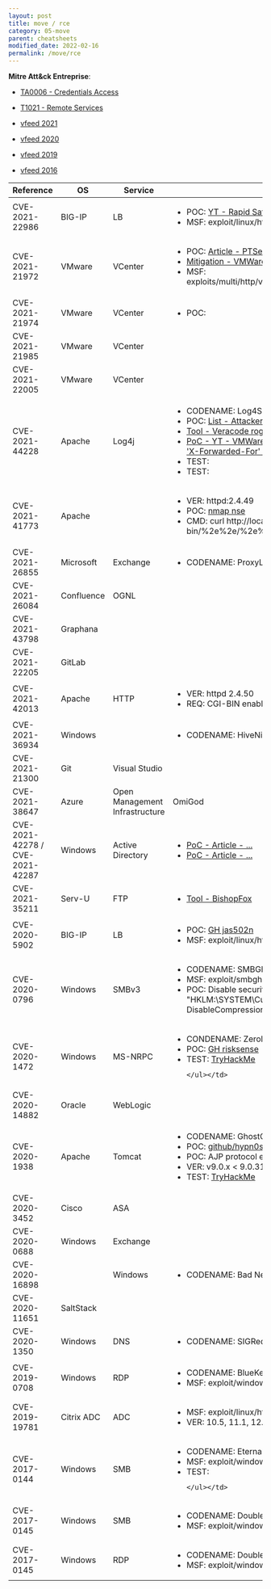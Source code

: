 ```yaml
---
layout: post
title: move / rce
category: 05-move
parent: cheatsheets
modified_date: 2022-02-16
permalink: /move/rce
---
```


**Mitre Att&ck Entreprise**: 
* [TA0006 - Credentials Access](https://attack.mitre.org/tactics/TA0006/)
* [T1021  - Remote Services](https://attack.mitre.org/techniques/T1021/)

* [vfeed 2021](https://vfeed.io/top-twenty-most-exploited-vulnerabilities-in-2021/)
* [vfeed 2020](https://vfeed.io/2020-top-10-most-exploited-vulnerabilities/)
* [vfeed 2019](https://vfeed.io/5-critical-2019-cves-that-every-ciso-must-patch-before-he-get-fired/)
* [vfeed 2016](https://vfeed.io/how-vfeed-vulnerability-intel-tackles-the-top-10-most-exploited-vulnerabilities-2016-2019/)

<table class="sortable">
<col width="20%">
<col width="80%">
<thead>
<tr>
<th>Reference</th>
<th>OS</th>
<th>Service</th>
<th>PoC</th>
</tr>
</thead>
<tbody>
<tr>
	<td>CVE-2021-22986</td>
	<td>BIG-IP</td>
	<td>LB</td>
	<td><ul>
	<li>POC: <a href="https://youtu.be/xqzfNqMrFGQ">YT - Rapid SafeGuard</a></li>
	<li>MSF: exploit/linux/http/f5_icontrol_rest_ssrf_rce</li>
	</ul></td>
</tr>
<tr>
	<td>CVE-2021-21972</td>
	<td>VMware</td>
	<td>VCenter</td>
	<td><ul>
	<li>POC: <a href="https://swarm.ptsecurity.com/unauth-rce-vmware/">Article - PTSecurity </a></li>
	<li><a href="https://kb.vmware.com/s/article/82374">Mitigation - VMWare KB 82374</a></li>
	<li>MSF: exploits/multi/http/vmware_vcenter_server_unauthenticated_file_upload_exploit</li>
	</ul></td>
</tr>
<tr>
	<td>CVE-2021-21974</td>
	<td>VMware</td>
	<td>VCenter</td>
	<td><ul>
	<li>POC: <a href="https://github.com/Shadow0ps/CVE-2021-21974"></a></li>
	</ul></td>
</tr>
<tr>
	<td>CVE-2021-21985</td>
	<td>VMware</td>
	<td>VCenter</td>
	<td></td>
</tr>
<tr>
	<td>CVE-2021-22005</td>
	<td>VMware</td>
	<td>VCenter</td>
	<td></td>
</tr>
<tr>
	<td>CVE-2021-44228</td>
	<td>Apache</td>
	<td>Log4j</td>
	<td><ul>
	<li>CODENAME: Log4Shell</li>
	<li>POC: <a href="https://attackerkb.com/topics/in9sPR2Bzt/cve-2021-44228-log4shell/rapid7-analysis?referrer=blog">List - AttackerKB Affected Products</a></li>
	<li><a href="https://github.com/veracode-research/rogue-jndi">Tool - Veracode rogue-jndi LDAP server</a></li>
	<li><a href="https://www.youtube.com/watch?v=Yl30yeQBcU8">PoC - YT - VMWare VCenter 6.5 to 6.7. Null SAMLRequest + LDAP JNDI url in 'X-Forwarded-For' over the login page.</a></li>
	<li>TEST: <a href="https://tryhackme.com/room/solar"></a></li>
	<li>TEST: <a href="https://tryhackme.com/room/lumberjackturtle"></a></li>
	</ul></td>
</tr>
<tr>
	<td>CVE-2021-41773</td>
	<td>Apache</td>
	<td></td>
	<td><ul>
	<li>VER: httpd:2.4.49</li>
	<li>POC: <a href="https://github.com/creadpag/CVE-2021-41773-POC/blob/main/cve-2021-41773.nse">nmap nse</a></li>
	<li>CMD: curl http://localhost:8080/cgi-bin/%2e%2e/%2e%2e/%2e%2e/%2e%2e/%2e%2e/etc/passwd</li>
	</ul></td>
</tr>
<tr>
	<td>CVE-2021-26855</td>
	<td>Microsoft</td>
	<td>Exchange</td>
	<td><ul>
	<li>CODENAME: ProxyLogon</li>
	</ul></td>
<tr>
	<td>CVE-2021-26084</td>
	<td>Confluence</td>
	<td>OGNL</td>
	<td></td>
	<td>CVE-2021-40444</td>
	<td>Microsoft</td>
	<td>MSHTML</td>
	<td></td>
<tr>
	<td>CVE-2021-43798</td>
	<td>Graphana</td>
	<td></td>
	<td></td>
<tr>
	<td>CVE-2021-22205</td>
	<td>GitLab</td>
	<td></td>
	<td></td>
<tr>
	<td>CVE-2021-42013</td>
	<td>Apache</td>
	<td>HTTP</td>
	<td><ul>
	<li>VER: httpd 2.4.50</li>
	<li>REQ: CGI-BIN enabled, </li>
	</ul></td>
</tr>
<tr>
	<td>CVE-2021-36934</td>
	<td>Windows</td>
	<td></td>
	<td><ul>
	<li>CODENAME: HiveNightmare / SeriousSam</li>
	</ul></td>
</tr>
<tr>
	<td>CVE-2021-21300</td>
	<td>Git</td>
	<td>Visual Studio</td>
	<td></td>
</tr>
<tr>
	<td>CVE-2021-38647</td>
	<td>Azure</td>
	<td>Open Management Infrastructure</td>
	<td>OmiGod</td>
</tr>
<tr>
	<td>CVE-2021-42278 / CVE-2021-42287</td>
	<td>Windows</td>
	<td>Active Directory</td>
	<td><ul>
	<li><a href="https://cloudbrothers.info/exploit-kerberos-samaccountname-spoofing/"> PoC - Article - ...</a></li>
	<li><a href="https://pythonawesome.com/exploiting-cve-2021-42278-and-cve-2021-42287-to-impersonate-da-from-standard-domain-user/">PoC - Article - ...</a></li>
	</ul></td>
</tr>
<tr>
	<td>CVE-2021-35211</td>
	<td>Serv-U</td>
	<td>FTP</td>
	<td><ul>
	<li><a href="https://github.com/BishopFox/CVE-2021-35211"> Tool - BishopFox</a></li>
	</ul></td>
</tr>
<tr>
	<td>CVE-2020-5902</td>
	<td>BIG-IP</td>
	<td>LB</td>
	<td><ul>
	<li>POC: <a href="https://github.com/jas502n/CVE-2020-5902">GH jas502n</a></li>
	<li>MSF: exploit/linux/http/f5_bigip_tmui_rce</li>
	</ul></td>
</tr>
<tr>
	<td>CVE-2020-0796</td>
	<td>Windows</td>
	<td>SMBv3</td>
	<td><ul>
	<li>CODENAME: SMBGhost</li>
	<li>MSF: exploit/smbghost_privesc</li>
    <li>POC: Disable security: Set-ItemProperty -Path "HKLM:\SYSTEM\CurrentControlSet\Services\LanmanServer\Parameters" DisableCompression -Type DWORD -Value 0 -Force</li>
	</ul></td>
</tr>
<tr>
	<td>CVE-2020-1472</td>
	<td>Windows</td>
	<td>MS-NRPC</td>
	<td><ul>
	<li>CONDENAME: Zerologon</li>
	<li>POC: <a href="https://github.com/risksense/zerologon">GH risksense</a></li>
	<li>TEST: <a href="https://tryhackme.com/room/zerologon">TryHackMe</a></li>
	
    </ul></td>
</tr>
<tr>
	<td>CVE-2020-14882</td>
	<td>Oracle</td>
	<td>WebLogic</td>
    <td></td>
</tr>
<tr>
	<td>CVE-2020-1938</td>
	<td>Apache</td>
	<td>Tomcat</td>
    <td><ul>
	<li>CODENAME: GhostCat</li>
	<li>POC: <a href="https://github.com/hypn0s/AJPy">github/hypn0s</a></li>
	<li>POC: AJP protocol enabled. Port 8009 open.</li>
	<li>VER: v9.0.x < 9.0.31, v8.5.x < 8.5.51, v7.x < 7.0.100</li>
	<li>TEST: <a href="https://tryhackme.com/room/tomghost">TryHackMe</a></li>
	</ul></td>
</tr>
<tr>
	<td>CVE-2020-3452</td>
	<td>Cisco</td>
	<td>ASA</td>
    <td></td>
</tr>
<tr>
	<td>CVE-2020-0688</td>
	<td>Windows</td>
	<td>Exchange</td>
    <td></td>
</tr>
<tr>
	<td>CVE-2020-16898</td>
	<td></td>
	<td>Windows</td>
	<td><ul>
	<li>CODENAME: Bad Neighor</li>
	</ul></td>
</tr>
<tr>
	<td>CVE-2020-11651</td>
	<td>SaltStack</td>
	<td></td>
	<td></td>
</tr>
<tr>
	<td>CVE-2020-1350</td>
	<td>Windows</td>
	<td>DNS</td>
	<td><ul>
	<li>CODENAME: SIGRed</li>
	</ul></td>
</tr>
<tr>
	<td>CVE-2019-0708</td>
	<td>Windows</td>
	<td>RDP</td>
	<td><ul>
	<li>CODENAME: BlueKeep</li>
	<li>MSF: exploit/windows/rdp/cve_2019_0708_bluekeep_rce</li>
	</ul></td>
</tr>
<tr>
	<td>CVE-2019-19781</td>
	<td>Citrix ADC</td>
	<td>ADC</td>
	<td><ul>
	<li>MSF: exploit/linux/http/citrix_dir_traversal_rce</li>
    <li>VER: 10.5, 11.1, 12.0, 12.1, and 13.0</li>
	</ul></td>
</tr>
<tr>
	<td>CVE-2017-0144</td>
	<td>Windows</td>
	<td>SMB</td>
	<td><ul>
	<li>CODENAME: EternalBlue</li>
	<li>MSF: exploit/windows/smb/ms17_010_eternalblue</li>
	<li>TEST: <a href="https://tryhackme.com/room/blue"></a></li>
	
	</ul></td>
</tr>
<tr>
	<td>CVE-2017-0145</td>
	<td>Windows</td>
	<td>SMB</td>
	<td><ul>
	<li>CODENAME: DoublePulsar</li>
	<li>MSF: exploit/windows/smb/smb_doublepulsar_rce</li>
	</ul></td>
<tr>
	<td>CVE-2017-0145</td>
	<td>Windows</td>
	<td>RDP</td>
	<td><ul>
	<li>CODENAME: DoublePulsar</li>
	<li>MSF: exploit/windows/rdp/rdp_doublepulsar_rce</li>
	</ul></td>
</tr>
</tbody>

</table>
<link href="/sortable.css" rel="stylesheet" />
<script src="/sortable.js"></script>
